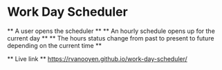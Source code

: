 # Work Day Scheduler 

** A user opens the scheduler **
** An hourly schedule opens up for the current day **
** The hours status change from past to present to future depending on the current time **

** Live link **
https://rvanooyen.github.io/work-day-scheduler/




